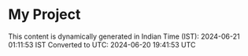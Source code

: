 # My Project

This content is dynamically generated in Indian Time (IST): 2024-06-21 01:11:53 IST
Converted to UTC: 2024-06-20 19:41:53 UTC
